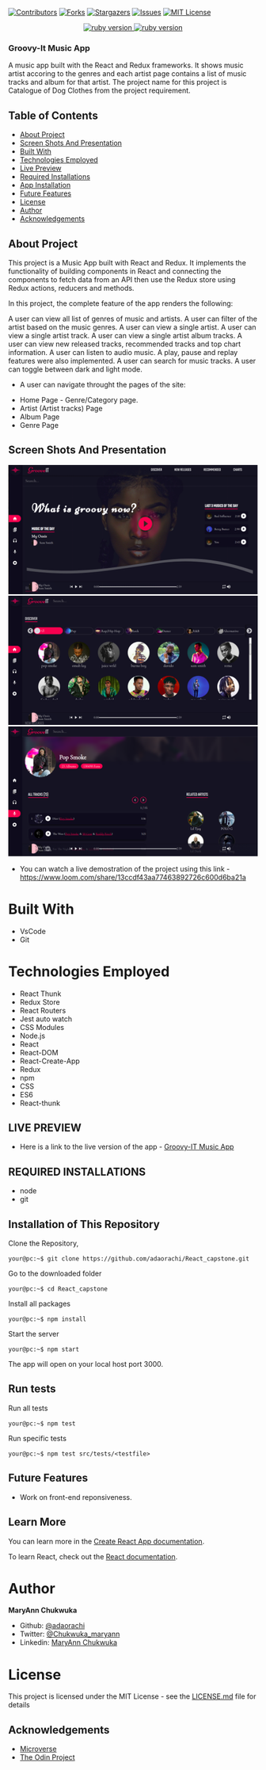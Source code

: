 [![Contributors][contributors-shield]][contributors-url]
[![Forks][forks-shield]][forks-url]
[![Stargazers][stars-shield]][stars-url]
[![Issues][issues-shield]][issues-url]
[![MIT License][license-shield]][license-url]

<p align="center">
  <a href="https://www.ruby-lang.org/en/">
    <img src="https://img.shields.io/badge/React-v16.3.1-brightgreen.svg" alt="ruby version">
    <img src="https://img.shields.io/badge/Redux-v4.0.5-brightgreen.svg" alt="ruby version">
  </a>
</p>

### Groovy-It Music App

A music app built with the React and Redux frameworks. It shows music artist accoring to the genres and each artist page contains a list of music tracks and album for that artist. The project name for this project is Catalogue of Dog Clothes from the project requirement.

## Table of Contents

- [About Project](#about-project)
- [Screen Shots And Presentation](#screen-shots)
- [Built With](#built-with)
- [Technologies Employed](#technologies-employed)
- [Live Preview](#live-preview)
- [Required Installations](#required-installations)
- [App Installation](#instalation)
- [Future Features](#future-features)
- [License](#license)
- [Author](#author)
- [Acknowledgements](#acknowledgements)

<!-- User features -->

## About Project

  This project is a Music App built with React and Redux. It implements the functionality of building components in React and connecting the components to fetch data from an API then use the Redux store using Redux actions, reducers and methods.

  In this project, the complete feature of the app renders the following:

  A user can view all list of genres of music and artists.
  A user can filter of the artist based on the music genres.
  A user can view a single artist.
  A user can view a single artist track.
  A user can view a single artist album tracks.
  A user can view new released tracks, recommended tracks and top chart information.
  A user can listen to audio music. A play, pause and replay features were also implemented.
  A user can search for music tracks.
  A user can toggle between dark and light mode.
- A user can navigate throught the pages of the site:

* Home Page - Genre/Category page.
* Artist (Artist tracks) Page
* Album Page
* Genre Page

<!-- Screen shots -->

## Screen Shots And Presentation
<img src="src/images/screenshots/Screenshot1.png"/>
<img src="src/images/screenshots/Screenshot2.png"/>
<img src="src/images/screenshots/Screenshot3.png"/>

<br>

* You can watch a live demostration of the project using this link - https://www.loom.com/share/13ccdf43aa77463892726c600d6ba21a

<!-- BUILT WITH -->

# Built With

- VsCode
- Git

<!-- TECHNOLOGIES EMPLOYED -->

# Technologies Employed

- React Thunk
- Redux Store
- React Routers
- Jest auto watch
- CSS Modules
- Node.js
- React
- React-DOM
- React-Create-App
- Redux
- npm
- CSS
- ES6
- React-thunk

<!-- LIVE PREVIEW -->

## LIVE PREVIEW
* Here is a link to the live version of the app - [Groovy-IT Music App](https://groovy-it.herokuapp.com/
)
<!-- REQUIRED INSTALLATION -->

## REQUIRED INSTALLATIONS

- node
- git

<!-- INSTALLATION -->

## Installation of This Repository

Clone the Repository,

```Shell
your@pc:~$ git clone https://github.com/adaorachi/React_capstone.git
```

Go to the downloaded folder

```Shell
your@pc:~$ cd React_capstone
```

Install all packages

```Shell
your@pc:~$ npm install
```

Start the server

```Shell
your@pc:~$ npm start
```

The app will open on your local host port 3000.

<!-- run tests -->

## Run tests

Run all tests

```Shell
your@pc:~$ npm test
```

Run specific tests

```Shell
your@pc:~$ npm test src/tests/<testfile>
```

<!-- Future features -->

## Future Features

- Work on front-end reponsiveness.

## Learn More

You can learn more in the [Create React App documentation](https://facebook.github.io/create-react-app/docs/getting-started).

To learn React, check out the [React documentation](https://reactjs.org/).

# Author

**MaryAnn Chukwuka**

- Github: [@adaorachi](https://github.com/adaorachi)
- Twitter: [@Chukwuka_maryann](https://twitter.com/adaorachi)
- Linkedin: [MaryAnn Chukwuka](https://https://www.linkedin.com/in/adaorachi/)
  <br />

# License

This project is licensed under the MIT License - see the [LICENSE.md](LICENSE.md) file for details

<!-- ACKNOWLEDGEMENTS -->

## Acknowledgements

- [Microverse](https://www.microverse.org/)
- [The Odin Project](https://www.theodinproject.com/)

<!-- MARKDOWN LINKS & IMAGES -->
<!-- https://www.markdownguide.org/basic-syntax/#reference-style-links -->

[contributors-shield]: https://img.shields.io/github/contributors/adaorachi/React_capstone.svg?style=flat-square
[contributors-url]: https://github.com/adaorachi/React_capstone/graphs/contributors
[forks-shield]: https://img.shields.io/github/forks/adaorachi/React_capstone
[forks-url]: https://github.com/adaorachi/React_capstone/network/members
[stars-shield]: https://img.shields.io/github/stars/adaorachi/React_capstone
[stars-url]: https://github.com/adaorachi/React_capstone/stargazers
[issues-shield]: https://img.shields.io/github/issues/adaorachi/React_capstone
[issues-url]: https://github.com/adaorachi/React_capstone/issues
[license-shield]: https://img.shields.io/github/license/adaorachi/React_capstone
[license-url]: https://github.com/adaorachi/React_capstone/blob/master/LICENSE.txt